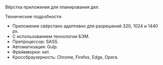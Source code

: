 Вёрстка приложения для планирования дел.

Технические подробности:

- Приложение свёрстано адаптивно для разрешений 320, 1024 и 1440 px.
- С использованием технологии БЭМ.
- Препроцессор: SASS.
- Автоматизация: Gulp.
- Фреймворки: нет.
- Кроссбраузерность: Chrome, Firefox, Edge, Opera.

